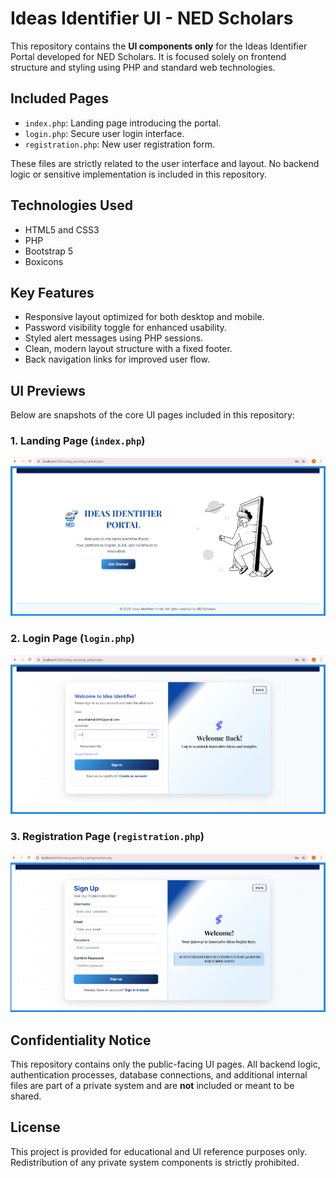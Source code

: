 # Ideas Identifier UI - NED Scholars

This repository contains the **UI components only** for the Ideas Identifier Portal developed for NED Scholars. It is focused solely on frontend structure and styling using PHP and standard web technologies.

## Included Pages

- `index.php`: Landing page introducing the portal.
- `login.php`: Secure user login interface.
- `registration.php`: New user registration form.

These files are strictly related to the user interface and layout. No backend logic or sensitive implementation is included in this repository.

## Technologies Used

- HTML5 and CSS3
- PHP 
- Bootstrap 5
- Boxicons

## Key Features

- Responsive layout optimized for both desktop and mobile.
- Password visibility toggle for enhanced usability.
- Styled alert messages using PHP sessions.
- Clean, modern layout structure with a fixed footer.
- Back navigation links for improved user flow.

## UI Previews

Below are snapshots of the core UI pages included in this repository:

### 1. Landing Page (`index.php`)
![Landing Page](screenshots/index.png)

### 2. Login Page (`login.php`)
![Login Page](screenshots/login.png)

### 3. Registration Page (`registration.php`)
![Registration Page](screenshots/registration.png)



## Confidentiality Notice

This repository contains only the public-facing UI pages. All backend logic, authentication processes, database connections, and additional internal files are part of a private system and are **not** included or meant to be shared.

## License

This project is provided for educational and UI reference purposes only. Redistribution of any private system components is strictly prohibited.
